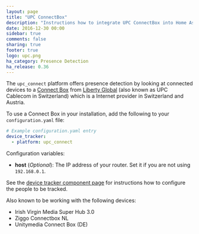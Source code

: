 ```yaml
---
layout: page
title: "UPC ConnectBox"
description: "Instructions how to integrate UPC ConnectBox into Home Assistant."
date: 2016-12-30 00:00
sidebar: true
comments: false
sharing: true
footer: true
logo: upc.png
ha_category: Presence Detection
ha_release: 0.36
---
```



The `upc_connect` platform offers presence detection by looking at connected devices to a [Connect Box](https://www.upc.ch/de/internet/connectbox/) from [Liberty Global](http://www.libertyglobal.com/) (also known as UPC Cablecom in Switzerland) which is a Internet provider in Switzerland and Austria.

To use a Connect Box in your installation, add the following to your `configuration.yaml` file:

```yaml
# Example configuration.yaml entry
device_tracker:
  - platform: upc_connect
```

Configuration variables:

- **host** (*Optional*): The IP address of your router. Set it if you are not using `192.168.0.1`.

See the [device tracker component page](/components/device_tracker/) for instructions how to configure the people to be tracked.

Also known to be working with the following devices:
 - Irish Virgin Media Super Hub 3.0
 - Ziggo Connectbox NL
 - Unitymedia Connect Box (DE)

